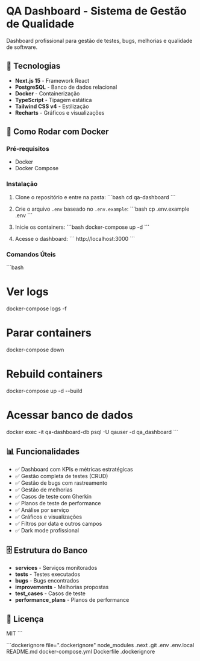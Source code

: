 # QA Dashboard - Sistema de Gestão de Qualidade

Dashboard profissional para gestão de testes, bugs, melhorias e qualidade de software.

## 🚀 Tecnologias

- **Next.js 15** - Framework React
- **PostgreSQL** - Banco de dados relacional
- **Docker** - Containerização
- **TypeScript** - Tipagem estática
- **Tailwind CSS v4** - Estilização
- **Recharts** - Gráficos e visualizações

## 🐳 Como Rodar com Docker

### Pré-requisitos
- Docker
- Docker Compose

### Instalação

1. Clone o repositório e entre na pasta:
\`\`\`bash
cd qa-dashboard
\`\`\`

2. Crie o arquivo `.env` baseado no `.env.example`:
\`\`\`bash
cp .env.example .env
\`\`\`

3. Inicie os containers:
\`\`\`bash
docker-compose up -d
\`\`\`

4. Acesse o dashboard:
\`\`\`
http://localhost:3000
\`\`\`

### Comandos Úteis

\`\`\`bash
# Ver logs
docker-compose logs -f

# Parar containers
docker-compose down

# Rebuild containers
docker-compose up -d --build

# Acessar banco de dados
docker exec -it qa-dashboard-db psql -U qauser -d qa_dashboard
\`\`\`

## 📊 Funcionalidades

- ✅ Dashboard com KPIs e métricas estratégicas
- ✅ Gestão completa de testes (CRUD)
- ✅ Gestão de bugs com rastreamento
- ✅ Gestão de melhorias
- ✅ Casos de teste com Gherkin
- ✅ Planos de teste de performance
- ✅ Análise por serviço
- ✅ Gráficos e visualizações
- ✅ Filtros por data e outros campos
- ✅ Dark mode profissional

## 🗄️ Estrutura do Banco

- **services** - Serviços monitorados
- **tests** - Testes executados
- **bugs** - Bugs encontrados
- **improvements** - Melhorias propostas
- **test_cases** - Casos de teste
- **performance_plans** - Planos de performance

## 📝 Licença

MIT
\`\`\`

\`\`\`dockerignore file=".dockerignore"
node_modules
.next
.git
.env
.env.local
README.md
docker-compose.yml
Dockerfile
.dockerignore
